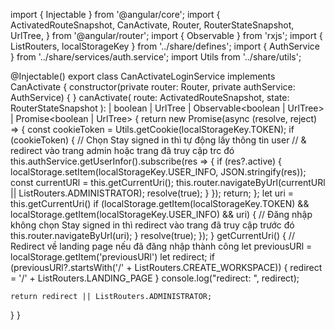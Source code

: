 import { Injectable } from '@angular/core';
import {
  ActivatedRouteSnapshot,
  CanActivate,
  Router,
  RouterStateSnapshot,
  UrlTree,
} from '@angular/router';
import { Observable } from 'rxjs';
import { ListRouters, localStorageKey } from '../share/defines';
import { AuthService } from '../share/services/auth.service';
import Utils from '../share/utils';

@Injectable()
export class CanActivateLoginService implements CanActivate {
  constructor(private router: Router, private authService: AuthService) { }
  canActivate(
    route: ActivatedRouteSnapshot,
    state: RouterStateSnapshot
  ): | boolean | UrlTree | Observable<boolean | UrlTree> | Promise<boolean | UrlTree> {
    return new Promise(async (resolve, reject) => {
      const cookieToken = Utils.getCookie(localStorageKey.TOKEN);
      if (cookieToken) {
        // Chọn Stay signed in thì tự động lấy thông tin user
        // & redirect vào trang admin hoặc trang đã truy cập trc đó
        this.authService.getUserInfor().subscribe(res => {
          if (res?.active) {
            localStorage.setItem(localStorageKey.USER_INFO, JSON.stringify(res));
            const currentURl = this.getCurrentUri();
            this.router.navigateByUrl(currentURl || ListRouters.ADMINISTRATOR);
            resolve(true);
          }
        });
        return;
      };
      let uri = this.getCurrentUri()
      if (localStorage.getItem(localStorageKey.TOKEN) && localStorage.getItem(localStorageKey.USER_INFO) && uri) {
        // Đăng nhập không chọn Stay signed in thì redirect vào trang đã truy cập trước đó
        this.router.navigateByUrl(uri);
      }
      resolve(true);
    });
  }
  getCurrentUri() {
    // Redirect về landing page nếu đã đăng nhập thành công
    let previousURl = localStorage.getItem('previousURl')
    let redirect;
    if (previousURl?.startsWith('/' + ListRouters.CREATE_WORKSPACE)) {
      redirect = '/' + ListRouters.LANDING_PAGE
    } 
    console.log("redirect: ", redirect);
    
    return redirect || ListRouters.ADMINISTRATOR;
  }
}
